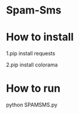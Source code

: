 # Spam-Sms

# How to install

1.pip install requests

2.pip install colorama

# How to run
python SPAMSMS.py
